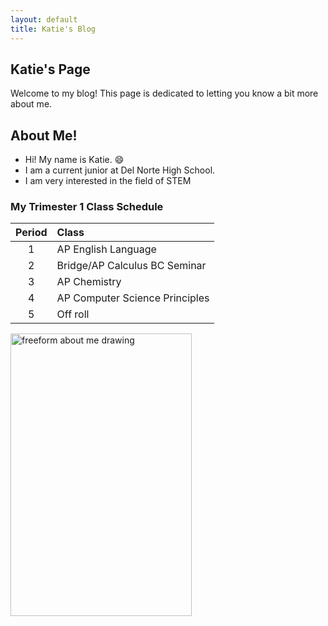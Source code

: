 ```yaml
---
layout: default
title: Katie's Blog
---
```


## Katie's Page
Welcome to my blog! This page is dedicated to letting you know a bit more about me.

## About Me!
- Hi! My name is Katie. 😄
- I am a current junior at Del Norte High School.
- I am very interested in the field of STEM

### My Trimester 1 Class Schedule
| Period | Class |
| :---: | :--- |
| 1 | AP English Language |
| 2 | Bridge/AP Calculus BC  Seminar |
| 3 | AP Chemistry |
| 4 | AP Computer Science Principles |
| 5 | Off roll |

<p><img src="freeform_drawing.jpg" alt="freeform about me drawing" style="float:left;width:289.8px;height:451.15px;">
</p>